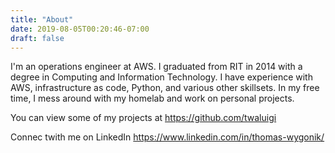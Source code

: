 ```yaml
---
title: "About"
date: 2019-08-05T00:20:46-07:00
draft: false
---
```


I'm an operations engineer at AWS. I graduated from RIT in 2014 with a degree in Computing and Information Technology. I have experience with AWS, infrastructure as code, Python, and various other skillsets. In my free time, I mess around with my homelab and work on personal projects. 

You can view some of my projects at https://github.com/twaluigi

Connec twith me on LinkedIn https://www.linkedin.com/in/thomas-wygonik/